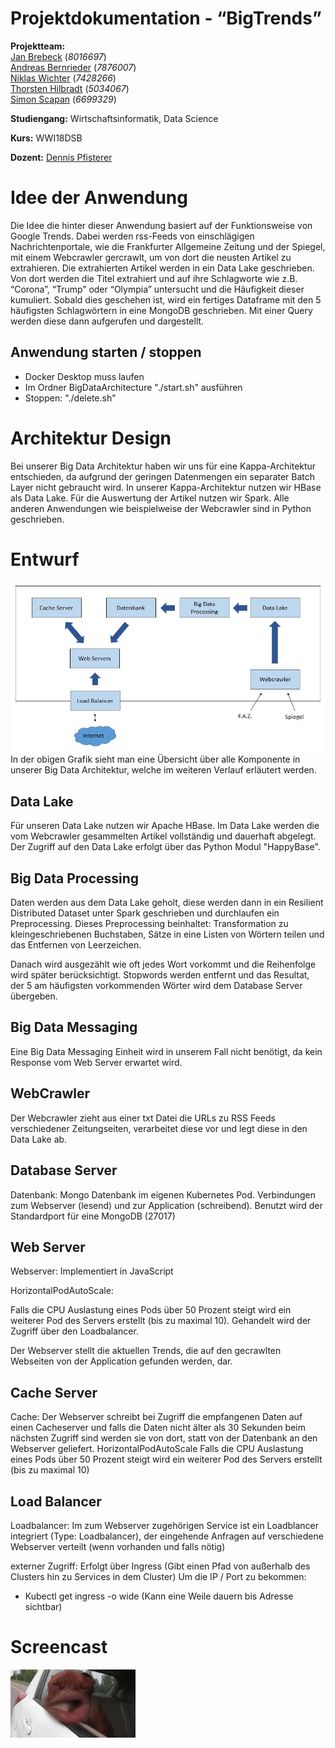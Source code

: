 # Projektdokumentation - “BigTrends”

__Projektteam:__  
[Jan Brebeck](https://github.com/Brebeck-Jan) (_8016697_)  
[Andreas Bernrieder](https://github.com/Phantomias3782) (_7876007_)  
[Niklas Wichter](https://github.com/NWichter) (_7428266_)  
[Thorsten Hilbradt](https://github.com/Thorsten-H) (_5034067_)  
[Simon Scapan](https://github.com/SimonScapan) (_6699329_) 

__Studiengang:__    Wirtschaftsinformatik, Data Science  

__Kurs:__           WWI18DSB  

__Dozent:__         [Dennis Pfisterer](https://github.com/pfisterer) 



# Idee der Anwendung

Die Idee die hinter dieser Anwendung basiert auf der Funktionsweise von Google Trends.
Dabei werden rss-Feeds von einschlägigen Nachrichtenportale, wie die Frankfurter Allgemeine Zeitung und der Spiegel, mit einem Webcrawler gercrawlt, um von dort die neusten Artikel zu extrahieren. Die extrahierten Artikel werden in ein Data Lake geschrieben. Von dort werden die Titel extrahiert und auf ihre Schlagworte wie z.B. “Corona”, “Trump” oder “Olympia” untersucht und die Häufigkeit dieser kumuliert. Sobald dies geschehen ist, wird ein fertiges Dataframe mit den 5 häufigsten Schlagwörtern in eine MongoDB geschrieben. Mit einer Query werden diese dann aufgerufen und dargestellt. 

## Anwendung starten / stoppen
- Docker Desktop muss laufen
- Im Ordner BigDataArchitecture "./start.sh" ausführen
- Stoppen: "./delete.sh"



# Architektur Design

Bei unserer Big Data Architektur haben wir uns für eine Kappa-Architektur entschieden, da aufgrund der geringen Datenmengen ein separater Batch Layer nicht gebraucht wird.
In unserer Kappa-Architektur nutzen wir HBase als Data Lake. Für die Auswertung der Artikel nutzen wir Spark. Alle anderen Anwendungen wie beispielweise der Webcrawler sind in Python geschrieben.

# Entwurf

![Uebersicht](Uebersicht.JPG " Übersicht Big Data Architektur ") 
In der obigen Grafik sieht man eine Übersicht über alle Komponente in unserer Big Data Architektur, welche im weiteren Verlauf erläutert werden.

## Data Lake

Für unseren Data Lake nutzen wir Apache HBase. Im Data Lake werden die vom Webcrawler gesammelten Artikel vollständig und dauerhaft abgelegt. Der Zugriff auf den Data Lake erfolgt über das Python Modul "HappyBase". 

## Big Data Processing
Daten werden aus dem Data Lake geholt, diese werden dann in ein Resilient Distributed Dataset unter Spark geschrieben und durchlaufen ein Preprocessing. Dieses Preprocessing beinhaltet: Transformation zu kleingeschriebenen Buchstaben, Sätze in eine Listen von Wörtern teilen und das Entfernen von Leerzeichen.

Danach wird ausgezählt wie oft jedes Wort vorkommt und die Reihenfolge wird später berücksichtigt.
Stopwords werden entfernt und das Resultat, der 5 am häufigsten vorkommenden Wörter wird dem Database Server übergeben.

## Big Data Messaging
Eine Big Data Messaging Einheit wird in unserem Fall nicht benötigt, da kein Response vom Web Server erwartet wird.

## WebCrawler
Der Webcrawler zieht aus einer txt Datei die URLs zu RSS Feeds verschiedener Zeitungseiten, verarbeitet diese vor und legt diese in den Data Lake ab.

## Database Server
Datenbank:
Mongo Datenbank im eigenen Kubernetes Pod. Verbindungen zum Webserver (lesend) und zur Application (schreibend). Benutzt wird der Standardport für eine MongoDB (27017)

## Web Server
Webserver: Implementiert in JavaScript

HorizontalPodAutoScale:

Falls die CPU Auslastung eines Pods über 50 Prozent steigt wird ein weiterer Pod des Servers erstellt (bis zu maximal 10). Gehandelt wird der Zugriff über den Loadbalancer.

Der Webserver stellt die aktuellen Trends, die auf den gecrawlten Webseiten von der Application gefunden werden, dar.


## Cache Server
Cache:
Der Webserver schreibt bei Zugriff die empfangenen Daten auf einen Cacheserver und falls die Daten nicht älter als 30 Sekunden beim nächsten Zugriff sind werden sie von dort, statt von der Datenbank an den Webserver geliefert.
HorizontalPodAutoScale
Falls die CPU Auslastung eines Pods über 50 Prozent steigt wird ein weiterer Pod des Servers erstellt (bis zu maximal 10)

## Load Balancer
Loadbalancer:
Im zum Webserver zugehörigen Service ist ein Loadblancer integriert (Type: Loadbalancer), der eingehende Anfragen auf verschiedene Webserver verteilt (wenn vorhanden und falls nötig)

externer Zugriff:
Erfolgt über Ingress (Gibt einen Pfad von außerhalb des Clusters hin zu Services in dem Cluster)
Um die IP / Port zu bekommen:
-	Kubectl get ingress -o wide (Kann eine Weile dauern bis Adresse sichtbar)





# Screencast
[![Screencast BigTrends](screencast.gif)](google.com)
